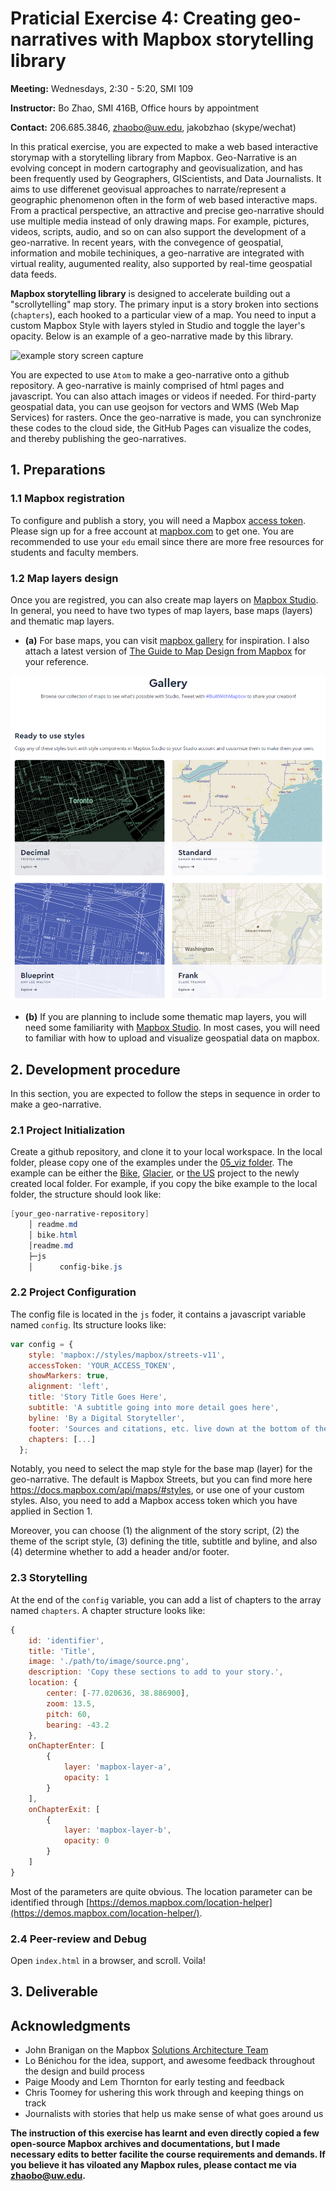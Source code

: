 # Praticial Exercise 4: Creating geo-narratives with Mapbox storytelling library

**Meeting:** Wednesdays, 2:30 - 5:20, SMI 109

**Instructor:** Bo Zhao, SMI 416B, Office hours by appointment

**Contact:** 206.685.3846, zhaobo@uw.edu, jakobzhao (skype/wechat)

In this pratical exercise, you are expected to make a web based interactive storymap with a storytelling library from Mapbox. Geo-Narrative is an evolving concept in modern cartography and geovisualization, and has been frequently used by Geographers, GIScientists, and Data Journalists. It aims to use differenet geovisual approaches to narrate/represent a geographic phenomenon often in the form of web based interactive maps. From a practical perspective, an attractive and precise geo-narrative should use multiple media instead of only drawing maps. For example, pictures, videos, scripts, audio, and so on can also support the development of a geo-narrative. In recent years, with the convegence of geospatial, information and mobile techiniques, a geo-narrative are integrated with virtual reality, augumented reality, also supported by real-time geospatial data feeds.

**Mapbox storytelling library** is designed to accelerate building out a "scrollytelling" map story. The primary input is a story broken into sections (`chapters`), each hooked to a particular view of a map. You need to input a custom Mapbox Style with layers styled in Studio and toggle the layer's opacity. Below is an example of a geo-narrative made by this library.

![example story screen capture](img/glacierdemo.gif)

You are expected to use `Atom` to make a geo-narrative onto a github repository. A geo-narrative is mainly comprised of html pages and javascript. You can also attach images or videos if needed. For third-party geospatial data, you can use geojson for vectors and WMS (Web Map Services) for rasters. Once the geo-narrative is made, you can synchronize these codes to the cloud side, the GitHub Pages can visualize the codes, and thereby publishing the geo-narratives.

## 1. Preparations

### 1.1 Mapbox registration

To configure and publish a story, you will need a Mapbox [access token](https://docs.mapbox.com/help/glossary/access-token). Please sign up for a free account at [mapbox.com](https://www.mapbox.com/signup/) to get one. You are recommended to use your `edu` email since there are more free resources for students and faculty members.

### 1.2 Map layers design

 Once you are registred, you can also create map layers on [Mapbox Studio](https://studio.mapbox.com). In general, you need to have two types of map layers, base maps (layers) and thematic map layers.

 - **(a)** For base maps, you can visit [mapbox gallery](https://www.mapbox.com/gallery/) for inspiration. I also attach a latest version of [The Guide to Map Design from Mapbox](the-guide-to-map-design.pdf) for your reference.

 ![](img/gallery.png)

- **(b)** If you are planning to include some thematic map layers, you will need some familiarity with [Mapbox Studio](https://studio.mapbox.com). In most cases, you will need to familiar with how to upload and visualize geospatial data on mapbox.

## 2. Development procedure

In this section, you are expected to follow the steps in sequence in order to make a geo-narrative.


### 2.1 Project Initialization

Create a github repository, and clone it to your local workspace. In the local folder, please copy one of the examples under the [05_viz folder](05_viz). The example can be either the [Bike](bike.html), [Glacier](glacier.html), or [the US](us.html) project to the newly created local folder. For example, if you copy the bike example to the local folder, the structure should look like:

```powershell
[your_geo-narrative-repository]
    │ readme.md
    │ bike.html
    │readme.md
    ├─js
    │      config-bike.js
```

### 2.2 Project Configuration

The config file is located in the `js` foder, it contains a javascript variable named `config`. Its structure looks like:

```JavaScript
var config = {
    style: 'mapbox://styles/mapbox/streets-v11',
    accessToken: 'YOUR_ACCESS_TOKEN',
    showMarkers: true,
    alignment: 'left',
    title: 'Story Title Goes Here',
    subtitle: 'A subtitle going into more detail goes here',
    byline: 'By a Digital Storyteller',
    footer: 'Sources and citations, etc. live down at the bottom of the story',
    chapters: [...]
  };
```

Notably, you need to select the map style for the base map (layer) for the geo-narrative. The default is Mapbox Streets, but you can find more here https://docs.mapbox.com/api/maps/#styles, or use one of your custom styles. Also, you need to add a Mapbox access token which you have applied in Section 1.

Moreover, you can choose (1) the alignment of the story script, (2) the theme of the script style,  (3) defining the title, subtitle and byline, and also (4) determine whether to add a header and/or footer.


### 2.3 Storytelling



At the end of the `config` variable, you can add a list of chapters to the array named `chapters`. A chapter structure looks like:


```javascript
{
    id: 'identifier',
    title: 'Title',
    image: './path/to/image/source.png',
    description: 'Copy these sections to add to your story.',
    location: {
        center: [-77.020636, 38.886900],
        zoom: 13.5,
        pitch: 60,
        bearing: -43.2
    },
    onChapterEnter: [
        {
            layer: 'mapbox-layer-a',
            opacity: 1
        }
    ],
    onChapterExit: [
        {
            layer: 'mapbox-layer-b',
            opacity: 0
        }
    ]
}
```

Most of the parameters are quite obvious. The location parameter can be identified through [https://demos.mapbox.com/location-helper](https://demos.mapbox.com/location-helper/).



### 2.4 Peer-review and Debug



Open `index.html` in a browser, and scroll. Voila!

## 3. Deliverable




## Acknowledgments

* John Branigan on the Mapbox [Solutions Architecture Team](mailto:solutions_architecture@mapbox.com)
* Lo Bénichou for the idea, support, and awesome feedback throughout the design and build process
* Paige Moody and Lem Thornton for early testing and feedback
* Chris Toomey for ushering this work through and keeping things on track
* Journalists with stories that help us make sense of what goes around us

**The instruction of this exercise has learnt and even directly copied a few open-source Mapbox archives and documentations, but I made necessary edits to better facilite the course requirements and demands. If you believe it has viloated any Mapbox rules, please contact me via zhaobo@uw.edu.**
